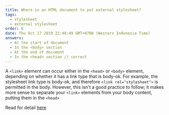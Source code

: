 ```yaml
---
title: Where in an HTML document to put external stylesheet?
tags:
  - stylesheet
  - external stylesheet
order: 6
date: Thu Oct 17 2019 21:48:49 GMT+0700 (Western Indonesia Time)
answers:
  - At the start of document
  - In the <body> section
  - At the end of document
  - In the <head> section // correct
---
```


<!-- explanation -->

A `<link>` element can occur either in the `<head>` or `<body>` element, depending on whether it has a link type that is body-ok. For example, the stylesheet link type is body-ok, and therefore `<link rel="stylesheet">` is permitted in the body. However, this isn't a good practice to follow; it makes more sense to separate your `<link>` elements from your body content, putting them in the `<head>`

Read for detail [here](https://developer.mozilla.org/en-US/docs/Web/HTML/Element/link)
